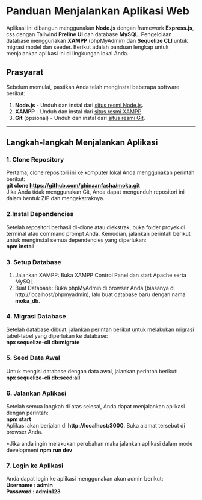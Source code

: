 # Panduan Menjalankan Aplikasi Web

Aplikasi ini dibangun menggunakan **Node.js** dengan framework **Express.js**, css dengan Tailwind **Preline UI** dan database **MySQL**. Pengelolaan database menggunakan **XAMPP** (phpMyAdmin) dan **Sequelize CLI** untuk migrasi model dan seeder. Berikut adalah panduan lengkap untuk menjalankan aplikasi ini di lingkungan lokal Anda.

## Prasyarat

Sebelum memulai, pastikan Anda telah menginstal beberapa software berikut:

1. **Node.js** - Unduh dan instal dari [situs resmi Node.js](https://nodejs.org/).
2. **XAMPP** - Unduh dan instal dari [situs resmi XAMPP](https://www.apachefriends.org/index.html).
3. **Git** (opsional) - Unduh dan instal dari [situs resmi Git](https://git-scm.com/).

---

## Langkah-langkah Menjalankan Aplikasi

### 1. Clone Repository

Pertama, clone repositori ini ke komputer lokal Anda menggunakan perintah berikut:  
**git clone https://github.com/ghinaanfasha/moka.git**    
Jika Anda tidak menggunakan Git, Anda dapat mengunduh repositori ini dalam bentuk ZIP dan mengekstraknya.

### 2.Instal Dependencies

Setelah repositori berhasil di-clone atau diekstrak, buka folder proyek di terminal atau command prompt Anda. Kemudian, jalankan perintah berikut untuk menginstal semua dependencies yang diperlukan:  
**npm install**

### 3. Setup Database

1. Jalankan XAMPP: Buka XAMPP Control Panel dan start Apache serta MySQL.
2. Buat Database: Buka phpMyAdmin di browser Anda (biasanya di http://localhost/phpmyadmin), lalu buat database baru dengan nama **moka_db**.

### 4. Migrasi Database

Setelah database dibuat, jalankan perintah berikut untuk melakukan migrasi tabel-tabel yang diperlukan ke database:  
**npx sequelize-cli db:migrate**

### 5. Seed Data Awal

Untuk mengisi database dengan data awal, jalankan perintah berikut:  
**npx sequelize-cli db:seed:all**

### 6. Jalankan Aplikasi

Setelah semua langkah di atas selesai, Anda dapat menjalankan aplikasi dengan perintah:  
**npm start**  
Aplikasi akan berjalan di **http://localhost:3000**. Buka alamat tersebut di browser Anda.

*Jika anda ingin melakukan perubahan maka jalankan aplikasi dalam mode development
**npm run dev**

### 7. Login ke Aplikasi

Anda dapat login ke aplikasi menggunakan akun admin berikut:  
**Username  : admin**  
**Password  : admin123**  

